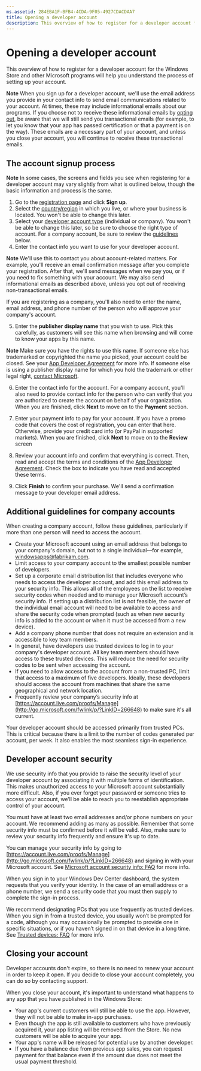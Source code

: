 ```yaml
---
ms.assetid: 284EBA1F-BFB4-4CDA-9F05-4927CDACDAA7
title: Opening a developer account
description: This overview of how to register for a developer account for the Windows Store and other Microsoft programs will help you understand the process of setting up your account.
---
```

# Opening a developer account

This overview of how to register for a developer account for the Windows Store and other Microsoft programs will help you understand the process of setting up your account.

**Note**  When you sign up for a developer account, we'll use the email address you provide in your contact info to send email communications related to your account. At times, these may include informational emails about our programs. If you choose not to receive these informational emails by [opting out](http://go.microsoft.com/fwlink/p/?LinkId=533280), be aware that we will still send you transactional emails (for example, to let you know that your app has passed certification or that a payment is on the way). These emails are a necessary part of your account, and unless you close your account, you will continue to receive these transactional emails.

## The account signup process

**Note**  In some cases, the screens and fields you see when registering for a developer account may vary slightly from what is outlined below, though the basic information and process is the same.

1.  Go to the [registration page](http://go.microsoft.com/fwlink/p/?LinkId=615100) and click **Sign up**.
2.  Select the [country/region](account-types-locations-and-fees.md#account-markets) in which you live, or where your business is located. You won't be able to change this later.
3.  Select your [developer account type](account-types-locations-and-fees.md) (individual or company). You won't be able to change this later, so be sure to choose the right type of account. For a company account, be sure to review the [guidelines](#additional-guidelines-for-company-accounts) below.
4.  Enter the contact info you want to use for your developer account.

   **Note**  We'll use this to contact you about account-related matters. For example, you'll receive an email confirmation message after you complete your registration. After that, we'll send messages when we pay you, or if you need to fix something with your account. We may also send informational emails as described above, unless you opt out of receiving non-transactional emails.

   If you are registering as a company, you'll also need to enter the name, email address, and phone number of the person who will approve your company's account.

5.  Enter the **publisher display name** that you wish to use. Pick this carefully, as customers will see this name when browsing and will come to know your apps by this name.
    
**Note**  Make sure you have the rights to use this name. If someone else has trademarked or copyrighted the name you picked, your account could be closed. See your [App Developer Agreement](https://msdn.microsoft.com/library/windows/apps/Hh694058) for more info. If someone else is using a publisher display name for which you hold the trademark or other legal right, [contact Microsoft](http://go.microsoft.com/fwlink/p/?LinkId=233777).    

6.  Enter the contact info for the account. For a company account, you'll also need to provide contact info for the person who can verify that you are authorized to create the account on behalf of your organization. When you are finished, click **Next** to move on to the **Payment** section.
7.  Enter your payment info to pay for your account. If you have a promo code that covers the cost of registration, you can enter that here. Otherwise, provide your credit card info (or PayPal in supported markets). When you are finished, click **Next** to move on to the **Review** screen

8.  Review your account info and confirm that everything is correct. Then, read and accept the terms and conditions of the [App Developer Agreement](https://msdn.microsoft.com/library/windows/apps/Hh694058). Check the box to indicate you have read and accepted these terms.
9.  Click **Finish** to confirm your purchase. We'll send a confirmation message to your developer email address.

## Additional guidelines for company accounts

When creating a company account, follow these guidelines, particularly if more than one person will need to access the account.

-   Create your Microsoft account using an email address that belongs to your company's domain, but not to a single individual—for example, windowsapps@fabrikam.com.
-   Limit access to your company account to the smallest possible number of developers.
-   Set up a corporate email distribution list that includes everyone who needs to access the developer account, and add this email address to your security info. This allows all of the employees on the list to receive security codes when needed and to manage your Microsoft account’s security info. If setting up a distribution list is not feasible, the owner of the individual email account will need to be available to access and share the security code when prompted (such as when new security info is added to the account or when it must be accessed from a new device).
-   Add a company phone number that does not require an extension and is accessible to key team members.
-   In general, have developers use trusted devices to log in to your company's developer account. All key team members should have access to these trusted devices. This will reduce the need for security codes to be sent when accessing the account.
-   If you need to allow access to the account from a non-trusted PC, limit that access to a maximum of five developers. Ideally, these developers should access the account from machines that share the same geographical and network location.
-   Frequently review your company’s security info at [https://account.live.com/proofs/Manage](http://go.microsoft.com/fwlink/p/?LinkID=266648) to make sure it's all current.

Your developer account should be accessed primarily from trusted PCs. This is critical because there is a limit to the number of codes generated per account, per week. It also enables the most seamless sign-in experience.

## Developer account security

We use security info that you provide to raise the security level of your developer account by associating it with multiple forms of identification. This makes unauthorized access to your Microsoft account substantially more difficult. Also, if you ever forget your password or someone tries to access your account, we’ll be able to reach you to reestablish appropriate control of your account.

You must have at least two email addresses and/or phone numbers on your account. We recommend adding as many as possible. Remember that some security info must be confirmed before it will be valid. Also, make sure to review your security info frequently and ensure it's up to date.

You can manage your security info by going to [https://account.live.com/proofs/Manage](http://go.microsoft.com/fwlink/p/?LinkID=266648) and signing in with your Microsoft account. See [Microsoft account security info: FAQ](http://go.microsoft.com/fwlink/p/?LinkID=272177) for more info.

When you sign in to your Windows Dev Center dashboard, the system requests that you verify your identity. In the case of an email address or a phone number, we send a security code that you must then supply to complete the sign-in process.

We recommend designating PCs that you use frequently as trusted devices. When you sign in from a trusted device, you usually won’t be prompted for a code, although you may occasionally be prompted to provide one in specific situations, or if you haven’t signed in on that device in a long time. See [Trusted devices: FAQ](http://go.microsoft.com/fwlink/p/?LinkID=331123) for more info.

## Closing your account

Developer accounts don't expire, so there is no need to renew your account in order to keep it open. If you decide to close your account completely, you can do so by contacting support.

When you close your account, it's important to understand what happens to any app that you have published in the Windows Store:

-   Your app's current customers will still be able to use the app. However, they will not be able to make in-app purchases.
-   Even though the app is still available to customers who have previously acquired it, your app listing will be removed from the Store. No new customers will be able to acquire your app.
-   Your app's name will be released for potential use by another developer.
-   If you have a balance due from previous app sales, you can request payment for that balance even if the amount due does not meet the usual payment threshold.




<!--HONumber=Mar16_HO2-->


